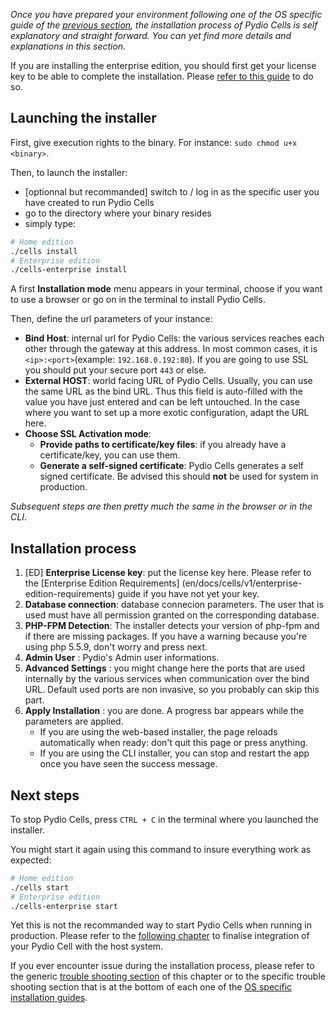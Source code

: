 
_Once you have prepared your environment following one of the OS specific guide of the [previous section](/en/docs/cells/v1/os-specific-guides), the installation process of Pydio Cells is self explanatory and straight forward. You can yet find more details and explanations in this section._

If you are installing the enterprise edition, you should first get your license key to be able to complete the installation. Please [refer to this guide](/en/docs/cells/v1/enterprise-edition-requirements) to do so.

## Launching the installer

First, give execution rights to the binary. For instance: `sudo chmod u+x <binary>`.

Then, to launch the installer:

- [optionnal but recommanded] switch to / log in as the specific user you have created to run Pydio Cells
- go to the directory where your binary resides
- simply type:

```sh
# Home edition
./cells install
# Enterprise edition
./cells-enterprise install
```

A first **Installation mode**  menu appears in your terminal, choose if you want to use a browser or go on in the terminal to install Pydio Cells.

Then, define the url parameters of your instance:

- **Bind Host**: internal url for Pydio Cells: the various services reaches each other through the gateway at this address. In most common cases, it is `<ip>:<port>`(example: `192.168.0.192:80`). If you are going to use SSL you should put your secure port `443` or else.
- **External HOST**: world facing URL of Pydio Cells. Usually, you can use the same URL as the bind URL. Thus this field is auto-filled with the value you have just entered and can be left untouched. In the case where you want to set up a more exotic configuration, adapt the URL here.
- **Choose SSL Activation mode**:
  - **Provide paths to certificate/key files**: if you already have a certificate/key, you can use them.
  - **Generate a self-signed certificate**: Pydio Cells generates a self signed certificate. Be advised this should **not** be used for system in production.

_Subsequent steps are then pretty much the same in the browser or in the CLI_.

## Installation process

1. [ED] **Enterprise License key**: put the license key here. Please refer to the [Enterprise Edition Requirements] (en/docs/cells/v1/enterprise-edition-requirements) guide if you have not yet your key.
1. **Database connection**: database connecion parameters. The user that is used must have all permission granted on the corresponding database.
1. **PHP-FPM Detection**: The installer detects your version of php-fpm and if there are missing packages.
   If you have a warning because you're using php 5.5.9, don't worry and press next.
1. **Admin User** : Pydio's Admin user informations.
1. **Advanced Settings** : you might change here the ports that are used internally by the various services when communication over the bind URL. Default used ports are non invasive, so you probably can skip this part.
1. **Apply Installation** : you are done. A progress bar appears while the parameters are applied.
    - If you are using the web-based installer, the page reloads automatically when ready: don't quit this page or press anything.
    - If you are using the CLI installer, you can stop and restart the app once you have seen the success message.

## Next steps

To stop Pydio Cells, press `CTRL + C` in the terminal where you launched the installer.

You might start it again using this command to insure everything work as expected:

```sh
# Home edition
./cells start
# Enterprise edition
./cells-enterprise start
```

Yet this is not the recommanded way to start Pydio Cells when running in production. Please refer to the [following chapter](/en/docs/cells/v1/launching-cells-service) to finalise integration of your Pydio Cell with the host system.

If you ever encounter issue during the installation process, please refer to the generic [trouble shooting section](/en/docs/cells/v1/troubleshooting) of this chapter or to the specific trouble shooting section that is at the bottom of each one of the [OS specific installation guides](/en/docs/cells/v1/os-specific-guides).